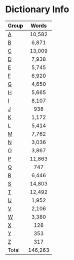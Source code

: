 ﻿Dictionary Info
=======


|Group|Words|
|-----|:------:|
|[A](A.json)|10,582|
|[B](B.json)|6,871|
|[C](C.json)|13,009|
|[D](D.json)|7,938|
|[E](E.json)|5,745|
|[F](F.json)|6,920|
|[G](G.json)|4,650|
|[H](H.json)|5,665|
|[I](I.json)|8,107|
|[J](J.json)|938|
|[K](K.json)|1,172|
|[L](L.json)|5,414|
|[M](M.json)|7,762|
|[N](N.json)|3,036|
|[O](O.json)|3,867|
|[P](P.json)|11,863|
|[Q](Q.json)|747|
|[R](R.json)|6,446|
|[S](S.json)|14,803|
|[T](T.json)|12,492|
|[U](U.json)|1,952|
|[V](V.json)|2,106|
|[W](W.json)|3,380|
|[X](X.json)|128|
|[Y](Y.json)|353|
|[Z](Z.json)|317|
|Total|146,263|
